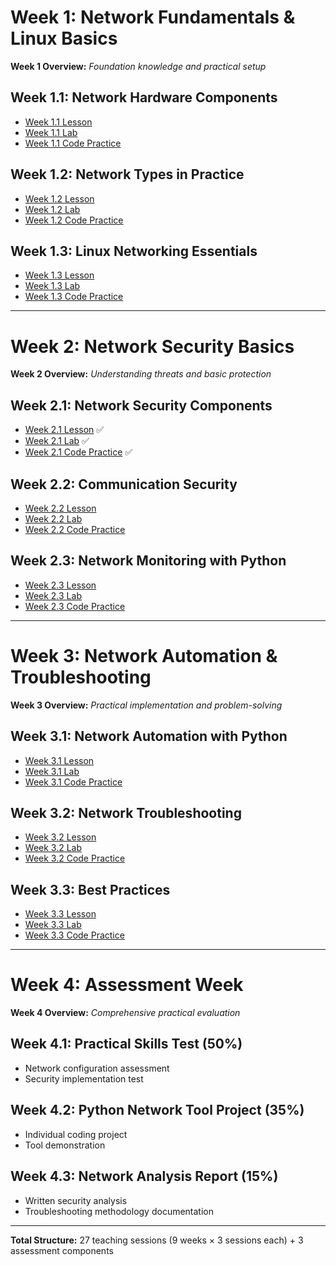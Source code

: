 # Week 1: Network Fundamentals & Linux Basics

**Week 1 Overview:** *Foundation knowledge and practical setup*

## Week 1.1: Network Hardware Components
* [Week 1.1 Lesson](https://github.com/ozmrchen/NetPi/blob/main/Week_1/1.1_Lesson.md)  
* [Week 1.1 Lab](https://github.com/ozmrchen/NetPi/blob/main/Week_1/1.1_Lab.md)  
* [Week 1.1 Code Practice](https://github.com/ozmrchen/NetPi/blob/main/Week_1/1.1_Code.md)

## Week 1.2: Network Types in Practice
* [Week 1.2 Lesson](https://github.com/ozmrchen/NetPi/blob/main/Week_1/1.2_Lesson.md)  
* [Week 1.2 Lab](https://github.com/ozmrchen/NetPi/blob/main/Week_1/1.2_Lab.md)  
* [Week 1.2 Code Practice](https://github.com/ozmrchen/NetPi/blob/main/Week_1/1.2_Code.md)

## Week 1.3: Linux Networking Essentials
* [Week 1.3 Lesson](https://github.com/ozmrchen/NetPi/blob/main/Week_1/1.3_Lesson.md)  
* [Week 1.3 Lab](https://github.com/ozmrchen/NetPi/blob/main/Week_1/1.3_Lab.md)  
* [Week 1.3 Code Practice](https://github.com/ozmrchen/NetPi/blob/main/Week_1/1.3_Code.md)

---

# Week 2: Network Security Basics

**Week 2 Overview:** *Understanding threats and basic protection*

## Week 2.1: Network Security Components
* [Week 2.1 Lesson](https://github.com/ozmrchen/NetPi/blob/main/lessons%20and%20labs/2.1%20Lesson.md) ✅  
* [Week 2.1 Lab](https://github.com/ozmrchen/NetPi/blob/main/lessons%20and%20labs/2.1%20Lab.md) ✅  
* [Week 2.1 Code Practice](https://github.com/ozmrchen/NetPi/blob/main/lessons%20and%20labs/2.1%20Code.md) ✅

## Week 2.2: Communication Security
* [Week 2.2 Lesson](https://github.com/ozmrchen/NetPi/blob/main/lessons%20and%20labs/2.2%20Lesson.md)  
* [Week 2.2 Lab](https://github.com/ozmrchen/NetPi/blob/main/lessons%20and%20labs/2.2%20Lab.md)  
* [Week 2.2 Code Practice](https://github.com/ozmrchen/NetPi/blob/main/lessons%20and%20labs/2.2%20Code.md)

## Week 2.3: Network Monitoring with Python
* [Week 2.3 Lesson](https://github.com/ozmrchen/NetPi/blob/main/lessons%20and%20labs/2.3%20Lesson.md)  
* [Week 2.3 Lab](https://github.com/ozmrchen/NetPi/blob/main/lessons%20and%20labs/2.3%20Lab.md)  
* [Week 2.3 Code Practice](https://github.com/ozmrchen/NetPi/blob/main/lessons%20and%20labs/2.3%20Code.md)

---

# Week 3: Network Automation & Troubleshooting

**Week 3 Overview:** *Practical implementation and problem-solving*

## Week 3.1: Network Automation with Python
* [Week 3.1 Lesson](https://github.com/ozmrchen/NetPi/blob/main/lessons%20and%20labs/3.1%20Lesson.md)  
* [Week 3.1 Lab](https://github.com/ozmrchen/NetPi/blob/main/lessons%20and%20labs/3.1%20Lab.md)  
* [Week 3.1 Code Practice](https://github.com/ozmrchen/NetPi/blob/main/lessons%20and%20labs/3.1%20Code.md)

## Week 3.2: Network Troubleshooting
* [Week 3.2 Lesson](https://github.com/ozmrchen/NetPi/blob/main/lessons%20and%20labs/3.2%20Lesson.md)  
* [Week 3.2 Lab](https://github.com/ozmrchen/NetPi/blob/main/lessons%20and%20labs/3.2%20Lab.md)  
* [Week 3.2 Code Practice](https://github.com/ozmrchen/NetPi/blob/main/lessons%20and%20labs/3.2%20Code.md)

## Week 3.3: Best Practices
* [Week 3.3 Lesson](https://github.com/ozmrchen/NetPi/blob/main/lessons%20and%20labs/3.3%20Lesson.md)  
* [Week 3.3 Lab](https://github.com/ozmrchen/NetPi/blob/main/lessons%20and%20labs/3.3%20Lab.md)  
* [Week 3.3 Code Practice](https://github.com/ozmrchen/NetPi/blob/main/lessons%20and%20labs/3.3%20Code.md)

---

# Week 4: Assessment Week

**Week 4 Overview:** *Comprehensive practical evaluation*

## Week 4.1: Practical Skills Test (50%)
* Network configuration assessment
* Security implementation test

## Week 4.2: Python Network Tool Project (35%)
* Individual coding project
* Tool demonstration

## Week 4.3: Network Analysis Report (15%)
* Written security analysis
* Troubleshooting methodology documentation

---

**Total Structure:** 27 teaching sessions (9 weeks × 3 sessions each) + 3 assessment components
